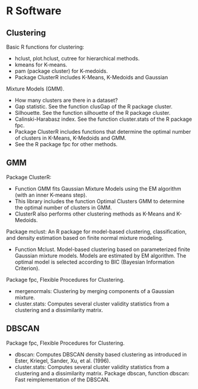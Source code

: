 # R Software

## Clustering

Basic R functions for clustering:
- hclust, plot.hclust, cutree for hierarchical methods.
- kmeans for K-means.
- pam (package cluster) for K-medoids.
- Package ClusterR includes K-Means, K-Medoids and Gaussian

Mixture Models (GMM).
- How many clusters are there in a dataset?
- Gap statistic. See the function clusGap of the R package cluster.
- Silhouette. See the function silhouette of the R package cluster.
- Calinski-Harabasz index. See the function cluster.stats of the R package fpc.
- Package ClusterR includes functions that determine the optimal number of clusters in K-Means, K-Medoids and GMM.
- See the R package fpc for other methods.

## GMM

Package ClusterR:
- Function GMM fits Gaussian Mixture Models using the EM algorithm (with an inner K-means step).
- This library includes the function Optimal Clusters GMM to determine the optimal number of clusters in GMM.
- ClusterR also performs other clustering methods as K-Means and K-Medoids.

Package mclust: An R package for model-based clustering, classification, and density estimation based on finite normal mixture modeling.
- Function Mclust. Model-based clustering based on parameterized finite Gaussian mixture models. Models are estimated by EM algorithm. The optimal model is selected according to BIC (Bayesian Information Criterion).

Package fpc, Flexible Procedures for Clustering.
- mergenormals: Clustering by merging components of a Gaussian mixture.
- cluster.stats: Computes several cluster validity statistics from a clustering and a dissimilarity matrix.

## DBSCAN

Package fpc, Flexible Procedures for Clustering.
- dbscan: Computes DBSCAN density based clustering as introduced in Ester, Kriegel, Sander, Xu, et al. (1996).
- cluster.stats: Computes several cluster validity statistics from a clustering and a dissimilarity matrix.
Package dbscan, function dbscan: Fast reimplementation of the DBSCAN.